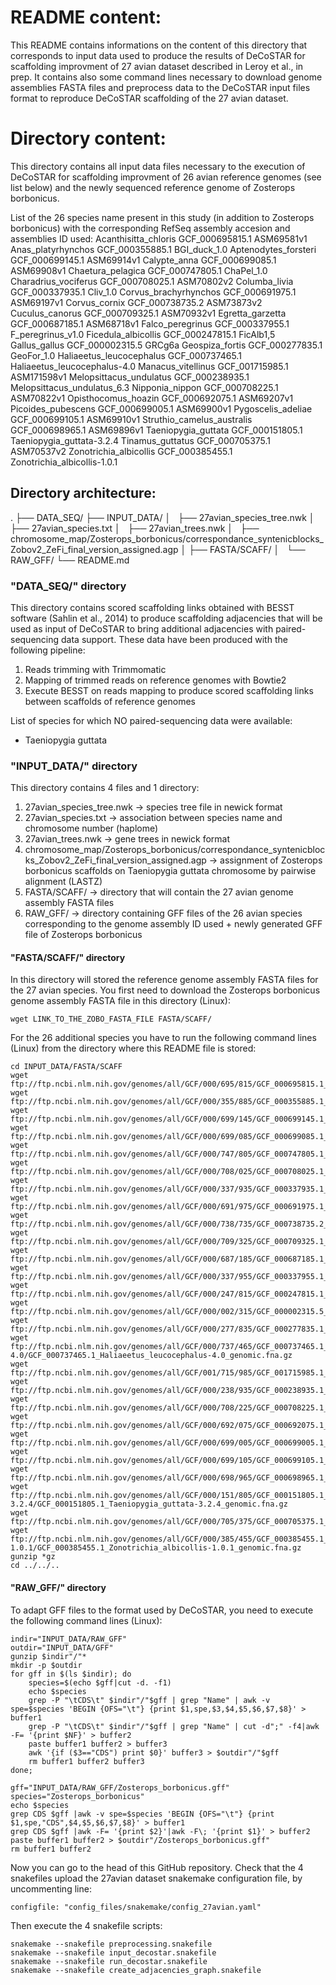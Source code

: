 # README content:
This README contains informations on the content of this directory that corresponds to input data used to produce the results of DeCoSTAR for scaffolding improvment of 27 avian dataset described in Leroy et al., in prep.
It contains also some command lines necessary to download genome assemblies FASTA files and preprocess data to the DeCoSTAR input files format to reproduce DeCoSTAR scaffolding of the 27 avian dataset. 



# Directory content:
This directory contains all input data files necessary to the execution of DeCoSTAR for scaffolding improvment of 26 avian reference genomes (see list below) and the newly sequenced reference genome of Zosterops borbonicus.  

List of the 26 species name present in this study (in addition to Zosterops borbonicus) with the corresponding RefSeq assembly accesion and assemblies ID used:
Acanthisitta_chloris	GCF_000695815.1	ASM69581v1
Anas_platyrhynchos	GCF_000355885.1	BGI_duck_1.0
Aptenodytes_forsteri	GCF_000699145.1	ASM69914v1
Calypte_anna	GCF_000699085.1	ASM69908v1
Chaetura_pelagica	GCF_000747805.1	ChaPel_1.0
Charadrius_vociferus	GCF_000708025.1	ASM70802v2
Columba_livia	GCF_000337935.1	Cliv_1.0
Corvus_brachyrhynchos	GCF_000691975.1	ASM69197v1
Corvus_cornix	GCF_000738735.2	ASM73873v2
Cuculus_canorus	GCF_000709325.1	ASM70932v1
Egretta_garzetta	GCF_000687185.1	ASM68718v1
Falco_peregrinus	GCF_000337955.1	F_peregrinus_v1.0
Ficedula_albicollis	GCF_000247815.1	FicAlb1,5
Gallus_gallus	GCF_000002315.5	GRCg6a
Geospiza_fortis	GCF_000277835.1	GeoFor_1.0
Haliaeetus_leucocephalus	GCF_000737465.1	Haliaeetus_leucocephalus-4.0
Manacus_vitellinus	GCF_001715985.1	ASM171598v1
Melopsittacus_undulatus	GCF_000238935.1	Melopsittacus_undulatus_6.3
Nipponia_nippon	GCF_000708225.1	ASM70822v1
Opisthocomus_hoazin	GCF_000692075.1	ASM69207v1
Picoides_pubescens	GCF_000699005.1	ASM69900v1
Pygoscelis_adeliae	GCF_000699105.1	ASM69910v1
Struthio_camelus_australis	GCF_000698965.1	ASM69896v1
Taeniopygia_guttata	GCF_000151805.1	Taeniopygia_guttata-3.2.4
Tinamus_guttatus	GCF_000705375.1	ASM70537v2
Zonotrichia_albicollis	GCF_000385455.1	Zonotrichia_albicollis-1.0.1



## Directory architecture:
.
├── DATA_SEQ/
├── INPUT_DATA/
│   ├── 27avian_species_tree.nwk
│   ├── 27avian_species.txt
│   ├── 27avian_trees.nwk
│   ├── chromosome_map/Zosterops_borbonicus/correspondance_syntenicblocks_Zobov2_ZeFi_final_version_assigned.agp
│   ├── FASTA/SCAFF/
│   └── RAW_GFF/
└── README.md



### "DATA_SEQ/" directory
This directory contains scored scaffolding links obtained with BESST software (Sahlin et al., 2014) to produce scaffolding adjacencies that will be used as input of DeCoSTAR to bring additional adjacencies with paired-sequencing data support.
These data have been produced with the following pipeline:
1. Reads trimming with Trimmomatic
2. Mapping of trimmed reads on reference genomes with Bowtie2
3. Execute BESST on reads mapping to produce scored scaffolding links between scaffolds of reference genomes 

List of species for which NO paired-sequencing data were available:
- Taeniopygia guttata



### "INPUT_DATA/" directory
This directory contains 4 files and 1 directory:
1. 27avian_species_tree.nwk	-> species tree file in newick format
2. 27avian_species.txt		-> association between species name and chromosome number (haplome)
3. 27avian_trees.nwk		-> gene trees in newick format
4. chromosome_map/Zosterops_borbonicus/correspondance_syntenicblocks_Zobov2_ZeFi_final_version_assigned.agp	-> assignment of Zosterops borbonicus scaffolds on Taeniopygia guttata chromosome by pairwise alignment (LASTZ)
5. FASTA/SCAFF/				-> directory that will contain the 27 avian genome assembly FASTA files
6. RAW_GFF/					-> directory containing GFF files of the 26 avian species corresponding to the genome assembly ID used + newly generated GFF file of Zosterops borbonicus


#### "FASTA/SCAFF/" directory
In this directory will stored the reference genome assembly FASTA files for the 27 avian species.
You first need to download the Zosterops borbonicus genome assembly FASTA file in this directory (Linux):
````
wget LINK_TO_THE_ZOBO_FASTA_FILE FASTA/SCAFF/
````
For the 26 additional species you have to run the following command lines (Linux) from the directory where this README file is stored:
````
cd INPUT_DATA/FASTA/SCAFF
wget ftp://ftp.ncbi.nlm.nih.gov/genomes/all/GCF/000/695/815/GCF_000695815.1_ASM69581v1/GCF_000695815.1_ASM69581v1_genomic.fna.gz
wget ftp://ftp.ncbi.nlm.nih.gov/genomes/all/GCF/000/355/885/GCF_000355885.1_BGI_duck_1.0/GCF_000355885.1_BGI_duck_1.0_genomic.fna.gz
wget ftp://ftp.ncbi.nlm.nih.gov/genomes/all/GCF/000/699/145/GCF_000699145.1_ASM69914v1/GCF_000699145.1_ASM69914v1_genomic.fna.gz
wget ftp://ftp.ncbi.nlm.nih.gov/genomes/all/GCF/000/699/085/GCF_000699085.1_ASM69908v1/GCF_000699085.1_ASM69908v1_genomic.fna.gz
wget ftp://ftp.ncbi.nlm.nih.gov/genomes/all/GCF/000/747/805/GCF_000747805.1_ChaPel_1.0/GCF_000747805.1_ChaPel_1.0_genomic.fna.gz
wget ftp://ftp.ncbi.nlm.nih.gov/genomes/all/GCF/000/708/025/GCF_000708025.1_ASM70802v2/GCF_000708025.1_ASM70802v2_genomic.fna.gz
wget ftp://ftp.ncbi.nlm.nih.gov/genomes/all/GCF/000/337/935/GCF_000337935.1_Cliv_1.0/GCF_000337935.1_Cliv_1.0_genomic.fna.gz
wget ftp://ftp.ncbi.nlm.nih.gov/genomes/all/GCF/000/691/975/GCF_000691975.1_ASM69197v1/GCF_000691975.1_ASM69197v1_genomic.fna.gz
wget ftp://ftp.ncbi.nlm.nih.gov/genomes/all/GCF/000/738/735/GCF_000738735.2_ASM73873v2/GCF_000738735.2_ASM73873v2_genomic.fna.gz
wget ftp://ftp.ncbi.nlm.nih.gov/genomes/all/GCF/000/709/325/GCF_000709325.1_ASM70932v1/GCF_000709325.1_ASM70932v1_genomic.fna.gz
wget ftp://ftp.ncbi.nlm.nih.gov/genomes/all/GCF/000/687/185/GCF_000687185.1_ASM68718v1/GCF_000687185.1_ASM68718v1_genomic.fna.gz
wget ftp://ftp.ncbi.nlm.nih.gov/genomes/all/GCF/000/337/955/GCF_000337955.1_F_peregrinus_v1.0/GCF_000337955.1_F_peregrinus_v1.0_genomic.fna.gz
wget ftp://ftp.ncbi.nlm.nih.gov/genomes/all/GCF/000/247/815/GCF_000247815.1_FicAlb1.5/GCF_000247815.1_FicAlb1.5_genomic.fna.gz
wget ftp://ftp.ncbi.nlm.nih.gov/genomes/all/GCF/000/002/315/GCF_000002315.5_GRCg6a/GCF_000002315.5_GRCg6a_genomic.fna.gz
wget ftp://ftp.ncbi.nlm.nih.gov/genomes/all/GCF/000/277/835/GCF_000277835.1_GeoFor_1.0/GCF_000277835.1_GeoFor_1.0_genomic.fna.gz
wget ftp://ftp.ncbi.nlm.nih.gov/genomes/all/GCF/000/737/465/GCF_000737465.1_Haliaeetus_leucocephalus-4.0/GCF_000737465.1_Haliaeetus_leucocephalus-4.0_genomic.fna.gz
wget ftp://ftp.ncbi.nlm.nih.gov/genomes/all/GCF/001/715/985/GCF_001715985.1_ASM171598v1/GCF_001715985.1_ASM171598v1_genomic.fna.gz
wget ftp://ftp.ncbi.nlm.nih.gov/genomes/all/GCF/000/238/935/GCF_000238935.1_Melopsittacus_undulatus_6.3/GCF_000238935.1_Melopsittacus_undulatus_6.3_genomic.fna.gz
wget ftp://ftp.ncbi.nlm.nih.gov/genomes/all/GCF/000/708/225/GCF_000708225.1_ASM70822v1/GCF_000708225.1_ASM70822v1_genomic.fna.gz
wget ftp://ftp.ncbi.nlm.nih.gov/genomes/all/GCF/000/692/075/GCF_000692075.1_ASM69207v1/GCF_000692075.1_ASM69207v1_genomic.fna.gz
wget ftp://ftp.ncbi.nlm.nih.gov/genomes/all/GCF/000/699/005/GCF_000699005.1_ASM69900v1/GCF_000699005.1_ASM69900v1_genomic.fna.gz
wget ftp://ftp.ncbi.nlm.nih.gov/genomes/all/GCF/000/699/105/GCF_000699105.1_ASM69910v1/GCF_000699105.1_ASM69910v1_genomic.fna.gz
wget ftp://ftp.ncbi.nlm.nih.gov/genomes/all/GCF/000/698/965/GCF_000698965.1_ASM69896v1/GCF_000698965.1_ASM69896v1_genomic.fna.gz
wget ftp://ftp.ncbi.nlm.nih.gov/genomes/all/GCF/000/151/805/GCF_000151805.1_Taeniopygia_guttata-3.2.4/GCF_000151805.1_Taeniopygia_guttata-3.2.4_genomic.fna.gz
wget ftp://ftp.ncbi.nlm.nih.gov/genomes/all/GCF/000/705/375/GCF_000705375.1_ASM70537v2/GCF_000705375.1_ASM70537v2_genomic.fna.gz
wget ftp://ftp.ncbi.nlm.nih.gov/genomes/all/GCF/000/385/455/GCF_000385455.1_Zonotrichia_albicollis-1.0.1/GCF_000385455.1_Zonotrichia_albicollis-1.0.1_genomic.fna.gz
gunzip *gz
cd ../../..
````


#### "RAW_GFF/" directory
To adapt GFF files to the format used by DeCoSTAR, you need to execute the following command lines (Linux): 
````
indir="INPUT_DATA/RAW_GFF"
outdir="INPUT_DATA/GFF"
gunzip $indir"/"*
mkdir -p $outdir
for gff in $(ls $indir); do
	species=$(echo $gff|cut -d. -f1)
	echo $species
	grep -P "\tCDS\t" $indir"/"$gff | grep "Name" | awk -v spe=$species 'BEGIN {OFS="\t"} {print $1,spe,$3,$4,$5,$6,$7,$8}' > buffer1
	grep -P "\tCDS\t" $indir"/"$gff | grep "Name" | cut -d";" -f4|awk -F= '{print $NF}' > buffer2
	paste buffer1 buffer2 > buffer3
	awk '{if ($3=="CDS") print $0}' buffer3 > $outdir"/"$gff
	rm buffer1 buffer2 buffer3
done;

gff="INPUT_DATA/RAW_GFF/Zosterops_borbonicus.gff"
species="Zosterops_borbonicus"
echo $species
grep CDS $gff |awk -v spe=$species 'BEGIN {OFS="\t"} {print $1,spe,"CDS",$4,$5,$6,$7,$8}' > buffer1
grep CDS $gff |awk -F= '{print $2}'|awk -F\; '{print $1}' > buffer2
paste buffer1 buffer2 > $outdir"/Zosterops_borbonicus.gff"
rm buffer1 buffer2
````

Now you can go to the head of this GitHub repository.
Check that the 4 snakefiles upload the 27avian dataset snakemake configuration file, by uncommenting line:
````
configfile: "config_files/snakemake/config_27avian.yaml"
````
Then execute the 4 snakefile scripts:
```
snakemake --snakefile preprocessing.snakefile
snakemake --snakefile input_decostar.snakefile
snakemake --snakefile run_decostar.snakefile
snakemake --snakefile create_adjacencies_graph.snakefile
```
